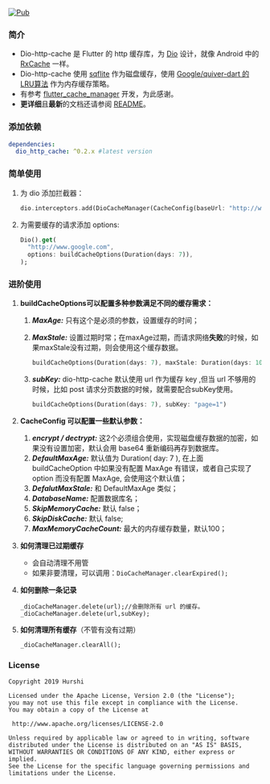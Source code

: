 [![Pub](https://img.shields.io/pub/v/dio_http_cache.svg?style=flat)](https://pub.dev/packages/dio_http_cache) 

### 简介

* Dio-http-cache 是 Flutter 的 http 缓存库，为 [Dio](https://github.com/flutterchina/dio) 设计，就像 Android 中的 [RxCache](https://github.com/VictorAlbertos/RxCache) 一样。
* Dio-http-cache 使用 [sqflite](https://github.com/tekartik/sqflite) 作为磁盘缓存，使用 [Google/quiver-dart 的LRU算法](https://github.com/google/quiver-dart) 作为内存缓存策略。
* 有参考 [flutter_cache_manager](https://github.com/renefloor/flutter_cache_manager) 开发，为此感谢。
* **更详细**且**最新**的文档还请参阅 [README](https://github.com/hurshi/dio-http-cache)。

### 添加依赖

```yaml
dependencies:
  dio_http_cache: ^0.2.x #latest version
```

### 简单使用

1. 为 dio 添加拦截器：

   ```dart
   dio.interceptors.add(DioCacheManager(CacheConfig(baseUrl: "http://www.google.com")).interceptor);
   ```

2. 为需要缓存的请求添加 options:

   ```dart
   Dio().get(
     "http://www.google.com",
     options: buildCacheOptions(Duration(days: 7)),
   );
   ```

### 进阶使用

1. **buildCacheOptions可以配置多种参数满足不同的缓存需求：**
   1. ***MaxAge:*** 只有这个是必须的参数，设置缓存的时间；
   
   2. ***MaxStale:*** 设置过期时常；在maxAge过期，而请求网络**失败**的时候，如果maxStale没有过期，则会使用这个缓存数据。
   
      ```dart
      buildCacheOptions(Duration(days: 7), maxStale: Duration(days: 10))
      ```
   
   3. ***subKey:*** dio-http-cache 默认使用 url 作为缓存 key ,但当 url 不够用的时候，比如 post 请求分页数据的时候，就需要配合subKey使用。
   
      ```dart
      buildCacheOptions(Duration(days: 7), subKey: "page=1")
      ```
   
2. **CacheConfig 可以配置一些默认参数：**
   1. ***encrypt / dectrypt:*** 这2个必须组合使用，实现磁盘缓存数据的加密，如果没有设置加密，默认会用 base64 重新编码再存到数据库。
   2. ***DefaultMaxAge:*** 默认值为 Duration( day: 7 ), 在上面 buildCacheOption 中如果没有配置 MaxAge 有错误，或者自己实现了 option 而没有配置 MaxAge, 会使用这个默认值；
   3. ***DefalutMaxStale:*** 和 DefaultMaxAge 类似；
   4. ***DatabaseName:*** 配置数据库名；
   5. ***SkipMemoryCache:*** 默认 false；
   6. ***SkipDiskCache:*** 默认 false;
   7. ***MaxMemoryCacheCount:*** 最大的内存缓存数量，默认100；
   
3. **如何清理已过期缓存**

   * 会自动清理不用管
   * 如果非要清理，可以调用：`DioCacheManager.clearExpired();`

4. **如何删除一条记录**

   ```
   _dioCacheManager.delete(url);//会删除所有 url 的缓存。
   _dioCacheManager.delete(url,subKey);
   ```

5. **如何清理所有缓存**（不管有没有过期）

   ```
   _dioCacheManager.clearAll();
   ```

### License

   ```
Copyright 2019 Hurshi

Licensed under the Apache License, Version 2.0 (the "License");
you may not use this file except in compliance with the License.
You may obtain a copy of the License at

    http://www.apache.org/licenses/LICENSE-2.0

Unless required by applicable law or agreed to in writing, software
distributed under the License is distributed on an "AS IS" BASIS,
WITHOUT WARRANTIES OR CONDITIONS OF ANY KIND, either express or implied.
See the License for the specific language governing permissions and
limitations under the License.
   ```
